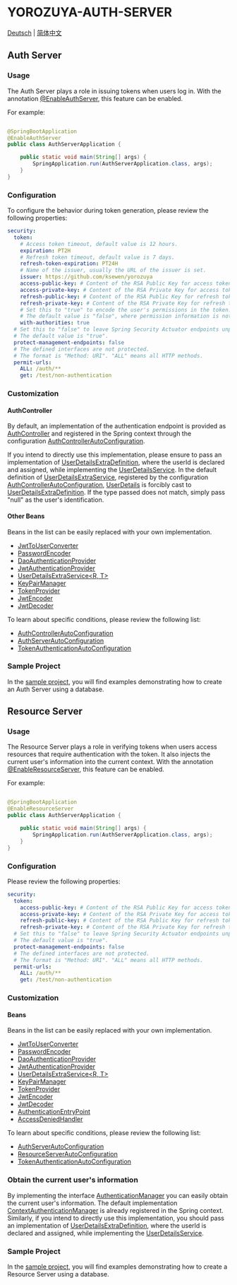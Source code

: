 # YOROZUYA-AUTH-SERVER

[Deutsch](./README_DE.md) | [简体中文](./README_CN.md)

## Auth Server

### Usage

The Auth Server plays a role in issuing tokens when users log in.
With the
annotation [@EnableAuthServer](./src/main/java/com/github/ksewen/yorozuya/auth/server/annotation/EnableAuthServer.java),
this feature can be enabled.

For example:

```java

@SpringBootApplication
@EnableAuthServer
public class AuthServerApplication {

    public static void main(String[] args) {
        SpringApplication.run(AuthServerApplication.class, args);
    }
}
```

### Configuration

To configure the behavior during token generation, please review the following properties:

```yaml
security:
  token:
    # Access token timeout, default value is 12 hours.
    expiration: PT2H
    # Refresh token timeout, default value is 7 days.
    refresh-token-expiration: PT24H
    # Name of the issuer, usually the URL of the issuer is set.
    issuer: https://github.com/ksewen/yorozuya
    access-public-key: # Content of the RSA Public Key for access token
    access-private-key: # Content of the RSA Private Key for access token
    refresh-public-key: # Content of the RSA Public Key for refresh token
    refresh-private-key: # Content of the RSA Private Key for refresh token
    # Set this to "true" to encode the user's permissions in the token.
    # The default value is "false", where permission information is not included in the token.
    with-authorities: true
  # Set this to "false" to leave Spring Security Actuator endpoints unprotected.
  # The default value is "true".
  protect-management-endpoints: false
  # The defined interfaces are not protected.
  # The format is "Method: URI". "ALL" means all HTTP methods.
  permit-urls:
    ALL: /auth/**
    get: /test/non-authentication
```

### Customization

#### AuthController

By default, an implementation of the authentication endpoint
is provided as [AuthController](./src/main/java/com/github/ksewen/yorozuya/auth/server/controller/AuthController.java)
and registered in the Spring context through the
configuration [AuthControllerAutoConfiguration](./src/main/java/com/github/ksewen/yorozuya/auth/server/configuration/AuthControllerAutoConfiguration.java).

If you intend to directly use this implementation, please ensure to pass an implementation
of [UserDetailsExtraDefinition](./src/main/java/com/github/ksewen/yorozuya/auth/server/service/UserDetailsExtraDefinition.java),
where the userId is declared and assigned, while
implementing
the [UserDetailsService](https://github.com/spring-projects/spring-security/blob/main/core/src/main/java/org/springframework/security/core/userdetails/UserDetailsService.java).
In the default definition
of [UserDetailsExtraService](./src/main/java/com/github/ksewen/yorozuya/auth/server/service/impl/UserDetailsExtraServiceImpl.java),
registered by the
configuration [AuthControllerAutoConfiguration](./src/main/java/com/github/ksewen/yorozuya/auth/server/configuration/AuthControllerAutoConfiguration.java), [UserDetails](https://github.com/spring-projects/spring-security/blob/main/core/src/main/java/org/springframework/security/core/userdetails/UserDetails.java)
is forcibly cast
to [UserDetailsExtraDefinition](./src/main/java/com/github/ksewen/yorozuya/auth/server/service/UserDetailsExtraDefinition.java).
If the type passed does not match, simply pass "null" as the user's identification.

#### Other Beans

Beans in the list can be easily replaced with your own implementation.

* [JwtToUserConverter](./src/main/java/com/github/ksewen/yorozuya/auth/server/token/impl/JwtToUserConverter.java)
* [PasswordEncoder](https://github.com/spring-projects/spring-security/blob/main/crypto/src/main/java/org/springframework/security/crypto/password/PasswordEncoder.java)
* [DaoAuthenticationProvider](https://github.com/spring-projects/spring-security/blob/main/core/src/main/java/org/springframework/security/authentication/dao/DaoAuthenticationProvider.java)
* [JwtAuthenticationProvider](https://github.com/spring-projects/spring-security/blob/main/oauth2/oauth2-resource-server/src/main/java/org/springframework/security/oauth2/server/resource/authentication/JwtAuthenticationProvider.java)
* [UserDetailsExtraService<R, T>](./src/main/java/com/github/ksewen/yorozuya/auth/server/service/UserDetailsExtraService.java)
* [KeyPairManager](./src/main/java/com/github/ksewen/yorozuya/auth/server/key/KeyPairManager.java)
* [TokenProvider](./src/main/java/com/github/ksewen/yorozuya/auth/server/token/TokenProvider.java)
* [JwtEncoder](https://github.com/spring-projects/spring-security/blob/main/oauth2/oauth2-jose/src/main/java/org/springframework/security/oauth2/jwt/JwtEncoder.java)
* [JwtDecoder](https://github.com/spring-projects/spring-security/blob/main/oauth2/oauth2-jose/src/main/java/org/springframework/security/oauth2/jwt/JwtDecoder.java)

To learn about specific conditions, please review the following list:

* [AuthControllerAutoConfiguration](./src/main/java/com/github/ksewen/yorozuya/auth/server/configuration/AuthControllerAutoConfiguration.java)
* [AuthServerAutoConfiguration](./src/main/java/com/github/ksewen/yorozuya/auth/server/configuration/AuthServerAutoConfiguration.java)
* [TokenAuthenticationAutoConfiguration](./src/main/java/com/github/ksewen/yorozuya/auth/server/configuration/TokenAuthenticationAutoConfiguration.java)

### Sample Project

In the [sample project](../../yorozuya-samples/auth-server), you will find examples demonstrating how to create an
Auth Server using a database.

## Resource Server

### Usage

The Resource Server plays a role in verifying tokens when users access resources that require authentication with the
token.
It also injects the current user's information into the current context.
With the
annotation [@EnableResourceServer](./src/main/java/com/github/ksewen/yorozuya/auth/server/annotation/EnableResourceServer.java),
this feature can be enabled.

For example:

```java

@SpringBootApplication
@EnableResourceServer
public class AuthServerApplication {

    public static void main(String[] args) {
        SpringApplication.run(AuthServerApplication.class, args);
    }
}
```

### Configuration

Please review the following properties:

```yaml
security:
  token:
    access-public-key: # Content of the RSA Public Key for access token
    access-private-key: # Content of the RSA Private Key for access token
    refresh-public-key: # Content of the RSA Public Key for refresh token
    refresh-private-key: # Content of the RSA Private Key for refresh token
  # Set this to "false" to leave Spring Security Actuator endpoints unprotected.
  # The default value is "true".
  protect-management-endpoints: false
  # The defined interfaces are not protected.
  # The format is "Method: URI". "ALL" means all HTTP methods.
  permit-urls:
    ALL: /auth/**
    get: /test/non-authentication
```

### Customization

#### Beans

Beans in the list can be easily replaced with your own implementation.

* [JwtToUserConverter](./src/main/java/com/github/ksewen/yorozuya/auth/server/token/impl/JwtToUserConverter.java)
* [PasswordEncoder](https://github.com/spring-projects/spring-security/blob/main/crypto/src/main/java/org/springframework/security/crypto/password/PasswordEncoder.java)
* [DaoAuthenticationProvider](https://github.com/spring-projects/spring-security/blob/main/core/src/main/java/org/springframework/security/authentication/dao/DaoAuthenticationProvider.java)
* [JwtAuthenticationProvider](https://github.com/spring-projects/spring-security/blob/main/oauth2/oauth2-resource-server/src/main/java/org/springframework/security/oauth2/server/resource/authentication/JwtAuthenticationProvider.java)
* [UserDetailsExtraService<R, T>](./src/main/java/com/github/ksewen/yorozuya/auth/server/service/UserDetailsExtraService.java)
* [KeyPairManager](./src/main/java/com/github/ksewen/yorozuya/auth/server/key/KeyPairManager.java)
* [TokenProvider](./src/main/java/com/github/ksewen/yorozuya/auth/server/token/TokenProvider.java)
* [JwtEncoder](https://github.com/spring-projects/spring-security/blob/main/oauth2/oauth2-jose/src/main/java/org/springframework/security/oauth2/jwt/JwtEncoder.java)
* [JwtDecoder](https://github.com/spring-projects/spring-security/blob/main/oauth2/oauth2-jose/src/main/java/org/springframework/security/oauth2/jwt/JwtDecoder.java)
* [AuthenticationEntryPoint](https://github.com/spring-projects/spring-security/blob/main/web/src/main/java/org/springframework/security/web/AuthenticationEntryPoint.java)
* [AccessDeniedHandler](https://github.com/spring-projects/spring-security/blob/main/web/src/main/java/org/springframework/security/web/access/AccessDeniedHandler.java)

To learn about specific conditions, please review the following list:

* [AuthServerAutoConfiguration](./src/main/java/com/github/ksewen/yorozuya/auth/server/configuration/AuthServerAutoConfiguration.java)
* [ResourceServerAutoConfiguration](./src/main/java/com/github/ksewen/yorozuya/auth/server/configuration/ResourceServerAutoConfiguration.java)
* [TokenAuthenticationAutoConfiguration](./src/main/java/com/github/ksewen/yorozuya/auth/server/configuration/TokenAuthenticationAutoConfiguration.java)

### Obtain the current user's information

By implementing the
interface [AuthenticationManager](./src/main/java/com/github/ksewen/yorozuya/auth/server/security/AuthenticationManager.java)
you can easily obtain the current user's information. The default
implementation [ContextAuthenticationManager](./src/main/java/com/github/ksewen/yorozuya/auth/server/security/ContextAuthenticationManager.java)
is already registered in the Spring context. Similarly, if you intend to directly use this implementation,
you should pass an implementation
of [UserDetailsExtraDefinition](./src/main/java/com/github/ksewen/yorozuya/auth/server/service/UserDetailsExtraDefinition.java),
where the userId is declared and assigned, while implementing
the [UserDetailsService](https://github.com/spring-projects/spring-security/blob/main/core/src/main/java/org/springframework/security/core/userdetails/UserDetailsService.java).

### Sample Project

In the [sample project](../../yorozuya-samples/auth-server), you will find examples demonstrating how to create a
Resource Server using a database.

